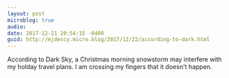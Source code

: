 ```yaml
---
layout: post
microblog: true
audio: 
date: 2017-12-21 20:54:15 -0400
guid: http://mjdescy.micro.blog/2017/12/22/according-to-dark.html
---
```

According to Dark Sky, a Christmas morning snowstorm may interfere with my holday travel plans. I am crossing my fingers that it doesn't happen.
